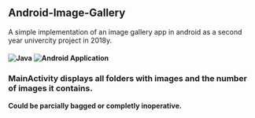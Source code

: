 ## Android-Image-Gallery 
A simple implementation of an image gallery app in android as a second year univercity project in 2018y.
#### ![Java](https://img.shields.io/badge/java-%23ED8B00.svg?style=for-the-badge&logo=openjdk&logoColor=white) ![Android](https://img.shields.io/badge/Android-3DDC84?style=for-the-badge&logo=android&logoColor=white) Application
### MainActivity displays all folders with images and the number of images it contains.
**Could be parcially bagged or completly inoperative.**









